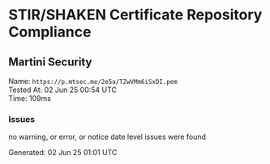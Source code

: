 # STIR/SHAKEN Certificate Repository Compliance

## Martini Security

Name: `https://p.mtsec.me/2e5a/TZwVMm6iSxDI.pem`\
Tested At: 02 Jun 25 00:54 UTC\
Time: 109ms

### Issues

no warning, or error, or notice date level issues were found

Generated: 02 Jun 25 01:01 UTC